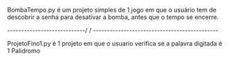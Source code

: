 BombaTempo.py é um projeto simples de 1 jogo em que o usuário tem de descobrir a senha para desativar a bomba, antes que o tempo se encerre.

----------------------------/       / ---------------------------------------------

ProjetoFino1.py é 1 projeto em que o usuario verifica se a palavra digitada é 1 Palidromo
